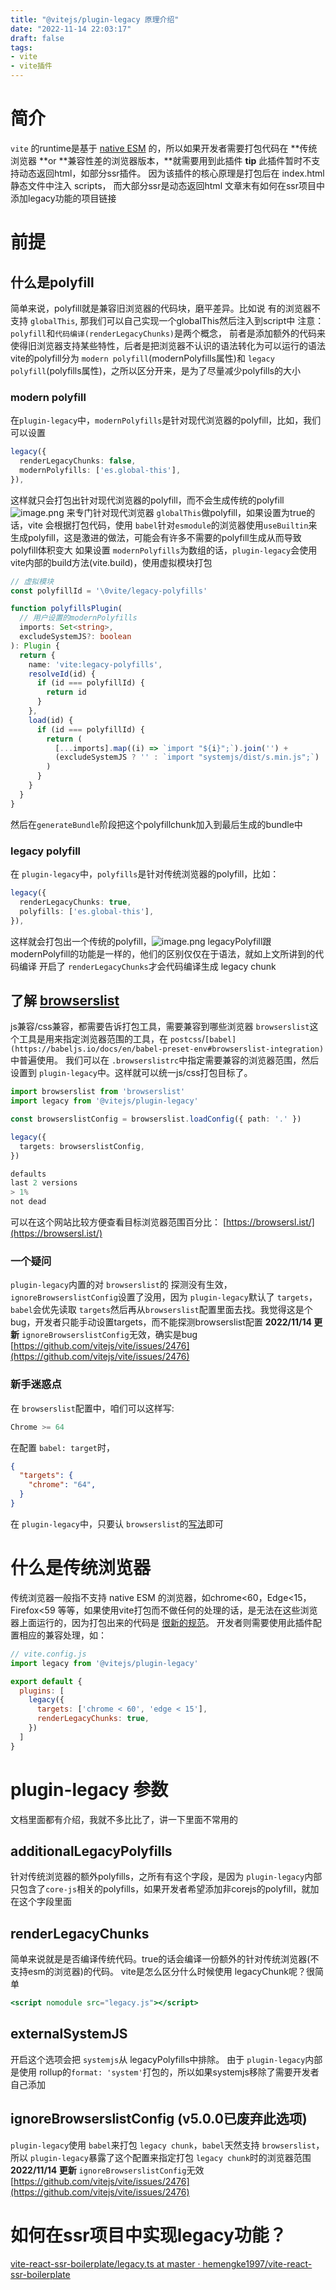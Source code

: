 ```yaml
---
title: "@vitejs/plugin-legacy 原理介绍"
date: "2022-11-14 22:03:17"
draft: false
tags:
- vite
- vite插件
---
```


# 简介
`vite` 的runtime是基于 [native ESM](https://caniuse.com/es6-module) 的，所以如果开发者需要打包代码在 **传统浏览器 **or **兼容性差的浏览器版本，**就需要用到此插件
**tip** 此插件暂时不支持动态返回html，如部分ssr插件。
因为该插件的核心原理是打包后在 index.html 静态文件中注入 scripts， 而大部分ssr是动态返回html
文章末有如何在ssr项目中添加legacy功能的项目链接
# 前提
## 什么是polyfill
简单来说，polyfill就是兼容旧浏览器的代码块，磨平差异。比如说 有的浏览器不支持 `globalThis`, 那我们可以自己实现一个globalThis然后注入到script中
注意：`polyfill`和`代码编译(renderLegacyChunks)`是两个概念， 前者是添加额外的代码来使得旧浏览器支持某些特性，后者是把浏览器不认识的语法转化为可以运行的语法
vite的polyfill分为 `modern polyfill`(modernPolyfills属性)和 `legacy polyfill`(polyfills属性)，之所以区分开来，是为了尽量减少polyfills的大小
### modern polyfill
在`plugin-legacy`中，`modernPolyfills`是针对现代浏览器的polyfill，比如，我们可以设置
```typescript
legacy({
  renderLegacyChunks: false,
  modernPolyfills: ['es.global-this'],
}),
```
这样就只会打包出针对现代浏览器的polyfill，而不会生成传统的polyfill ![image.png](https://cdn.nlark.com/yuque/0/2022/png/1447731/1668342937241-2bb9c7ce-adfe-49df-84f4-ae07647aa067.png#averageHue=%23262f3a&clientId=u9ca95602-787a-4&from=paste&height=21&id=u1bf94015&originHeight=21&originWidth=168&originalType=binary&ratio=1&rotation=0&showTitle=false&size=2340&status=done&style=none&taskId=uc90b971d-f5f5-47b5-83e8-8f83ecf0371&title=&width=168)
来专门针对现代浏览器 `globalThis`做polyfill，如果设置为true的话，vite 会根据打包代码，使用 `babel`针对`esmodule`的浏览器使用`useBuiltin`来生成polyfill，这是激进的做法，可能会有许多不需要的polyfill生成从而导致polyfill体积变大
如果设置 `modernPolyfills`为数组的话，`plugin-legacy`会使用vite内部的build方法(vite.build)，使用虚拟模块打包
```typescript
// 虚拟模块
const polyfillId = '\0vite/legacy-polyfills'

function polyfillsPlugin(
  // 用户设置的modernPolyfills
  imports: Set<string>,
  excludeSystemJS?: boolean
): Plugin {
  return {
    name: 'vite:legacy-polyfills',
    resolveId(id) {
      if (id === polyfillId) {
        return id
      }
    },
    load(id) {
      if (id === polyfillId) {
        return (
          [...imports].map((i) => `import "${i}";`).join('') +
          (excludeSystemJS ? '' : `import "systemjs/dist/s.min.js";`)
        )
      }
    }
  }
}
```
然后在`generateBundle`阶段把这个polyfillchunk加入到最后生成的bundle中
### legacy polyfill
在 `plugin-legacy`中，`polyfills`是针对传统浏览器的polyfill，比如：
```typescript
legacy({
  renderLegacyChunks: true,
  polyfills: ['es.global-this'],
}),
```
这样就会打包出一个传统的polyfill，![image.png](https://cdn.nlark.com/yuque/0/2022/png/1447731/1668342902487-3bf286ea-5816-4e09-9899-4cd4d4637b82.png#averageHue=%23252d37&clientId=u9ca95602-787a-4&from=paste&height=26&id=u714828c6&originHeight=26&originWidth=213&originalType=binary&ratio=1&rotation=0&showTitle=false&size=2994&status=done&style=none&taskId=ua694aed8-4406-426a-965a-9c01f095b80&title=&width=213)
legacyPolyfill跟modernPolyfill的功能是一样的，他们的区别仅仅在于语法，就如上文所讲到的代码编译
开启了 `renderLegacyChunks`才会代码编译生成 legacy chunk
## 了解 [browserslist](https://github.com/browserslist/browserslist)
js兼容/css兼容，都需要告诉打包工具，需要兼容到哪些浏览器
`browserslist`这个工具是用来指定浏览器范围的工具，在 `postcss`/`[babel](https://babeljs.io/docs/en/babel-preset-env#browserslist-integration)`中普遍使用。
我们可以在 `.browserslistrc`中指定需要兼容的浏览器范围，然后设置到 `plugin-legacy`中。这样就可以统一js/css打包目标了。
```typescript
import browserslist from 'browserslist'
import legacy from '@vitejs/plugin-legacy'

const browserslistConfig = browserslist.loadConfig({ path: '.' })

legacy({
  targets: browserslistConfig,
})
```
```typescript
defaults
last 2 versions
> 1%
not dead
```
可以在这个网站比较方便查看目标浏览器范围百分比： [https://browsersl.ist/](https://browsersl.ist/)
### 一个疑问
`plugin-legacy`内置的对 `browserslist`的 探测没有生效，`ignoreBrowserslistConfig`设置了没用，因为 `plugin-legacy`默认了 `targets`，`babel`会优先读取 `targets`然后再从`browserslist`配置里面去找。我觉得这是个bug，开发者只能手动设置targets，而不能探测browserslist配置
**2022/11/14 更新**
`ignoreBrowserslistConfig`无效，确实是bug
[https://github.com/vitejs/vite/issues/2476](https://github.com/vitejs/vite/issues/2476)
### 新手迷惑点
在 `browserslist`配置中，咱们可以这样写:
```typescript
Chrome >= 64
```
在配置 `babel: target`时，
```json
{
  "targets": {
    "chrome": "64",
  }
}
```
在 `plugin-legacy`中，只要认 `browserslist`的[写法](https://github.com/browserslist/browserslist#full-list)即可
# 什么是传统浏览器
传统浏览器一般指不支持 native ESM 的浏览器，如chrome<60，Edge<15，Firefox<59 等等，如果使用vite打包而不做任何的处理的话，是无法在这些浏览器上面运行的，因为打包出来的代码是 [很新的规范](https://cn.vitejs.dev/guide/build.html#browser-compatibility)。
开发者则需要使用此插件配置相应的兼容处理，如：
```jsx
// vite.config.js
import legacy from '@vitejs/plugin-legacy'

export default {
  plugins: [
    legacy({
      targets: ['chrome < 60', 'edge < 15'],
      renderLegacyChunks: true,
    })
  ]
}
```
# plugin-legacy 参数
文档里面都有介绍，我就不多比比了，讲一下里面不常用的
## additionalLegacyPolyfills
针对传统浏览器的额外polyfills，之所有有这个字段，是因为 `plugin-legacy`内部只包含了`core-js`相关的polyfills，如果开发者希望添加非corejs的polyfill，就加在这个字段里面
## renderLegacyChunks
简单来说就是是否编译传统代码。true的话会编译一份额外的针对传统浏览器(不支持esm的浏览器)的代码。
vite是怎么区分什么时候使用 legacyChunk呢？很简单
```jsx
<script nomodule src="legacy.js"></script>
```
## externalSystemJS
开启这个选项会把 `systemjs`从 legacyPolyfills中排除。
由于 `plugin-legacy`内部是使用 rollup的`format: 'system'`打包的，所以如果systemjs移除了需要开发者自己添加
## ignoreBrowserslistConfig (v5.0.0已废弃此选项)
`plugin-legacy`使用 `babel`来打包 `legacy chunk`，`babel`天然支持 `browserslist`，所以 `plugin-legacy`暴露了这个配置来指定打包 `legacy chunk`时的浏览器范围
**2022/11/14 更新**
`ignoreBrowserslistConfig`无效
[https://github.com/vitejs/vite/issues/2476](https://github.com/vitejs/vite/issues/2476)


# 如何在ssr项目中实现legacy功能？
[vite-react-ssr-boilerplate/legacy.ts at master · hemengke1997/vite-react-ssr-boilerplate](https://github.com/hemengke1997/vite-react-ssr-boilerplate/blob/master/server/legacy.ts)
